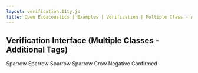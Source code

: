 ```yaml
---
layout: verification.11ty.js
title: Open Ecoacoustics | Examples | Verification | Multiple Class - Additional Tags
---
```


## Verification Interface (Multiple Classes - Additional Tags)

<oe-verification-grid id="verification-grid" src="/grid-items.json" grid-size="5">
  <template>
    <div style="position: relative;">
      <oe-axes>
        <oe-indicator>
          <oe-spectrogram id="spectrogram" color-map="audacity"></oe-spectrogram>
        </oe-indicator>
      </oe-axes>
      <oe-info-card></oe-info-card>
      <oe-media-controls class="media-controls" for="spectrogram"
        style="position: absolute; top: 1rem; right: 2rem; border-radius: 9999em; z-index: 99; padding: 0px; zoom: 0.5;"></oe-media-controls>
    </div>
  </template>
  <oe-decision value="true" tag="koala" additional-tags="land, male" shortcut="G">Sparrow</oe-decision>
  <oe-decision value="true" tag="koala" additional-tags="land, female" shortcut="H">Sparrow</oe-decision>
  <oe-decision value="true" tag="koala" additional-tags="flight, male" shortcut="J">Sparrow</oe-decision>
  <oe-decision value="true" tag="koala" additional-tags="flight, female" shortcut="K">Sparrow</oe-decision>
  <oe-decision value="true" tag="bear" shortcut=";">Crow</oe-decision>
  <oe-decision value="false" tag="*" shortcut="'">Negative</oe-decision>
  <oe-decision value="true" tag="*" shortcut="'">Confirmed</oe-decision>
</oe-verification-grid>
